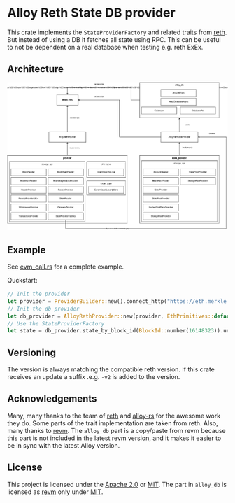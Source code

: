 # Alloy Reth State DB provider
This crate implements the `StateProviderFactory` and related traits from [reth](https://github.com/paradigmxyz/reth). But instead of using a DB it fetches all state using RPC. This can be useful to not be dependent on a real database when testing e.g. reth ExEx.

## Architecture
![Architecture](.github/assets/architecture.svg)

## Example
See [evm_call.rs](./examples/evm_call.rs) for a complete example.

Quckstart:
```rust
// Init the provider
let provider = ProviderBuilder::new().connect_http("https://eth.merkle.io".parse().unwrap());
// Init the db provider
let db_provider = AlloyRethProvider::new(provider, EthPrimitives::default());
// Use the StateProviderFactory
let state = db_provider.state_by_block_id(BlockId::number(16148323)).unwrap();
```

## Versioning
The version is always matching the compatible reth version. If this crate receives an update a suffix .e.g. `-v2` is added to the version.

## Acknowledgements
Many, many thanks to the team of [reth](https://github.com/paradigmxyz/reth) and [alloy-rs](https://github.com/alloy-rs/alloy) for the awesome work they do. Some parts of the trait implementation are taken from reth. Also, many thanks to [revm](https://github.com/bluealloy/revm). The `alloy_db` part is a copy/paste from revm because this part is not included in the latest revm version, and it makes it easier to be in sync with the latest Alloy version.

## License
This project is licensed under the [Apache 2.0](./LICENSE-APACHE) or [MIT](./LICENSE-MIT). The part in `alloy_db` is licensed as [revm](https://github.com/bluealloy/revm) only under [MIT](./LICENSE-MIT).